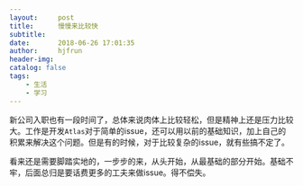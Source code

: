```yaml
---
layout:     post
title:      慢慢来比较快
subtitle:   
date:       2018-06-26 17:01:35
author:     hjfrun
header-img: 
catalog: false
tags:
    - 生活
    - 学习
---
```




新公司入职也有一段时间了，总体来说肉体上比较轻松，但是精神上还是压力比较大。工作是开发`Atlas`对于简单的issue，还可以用以前的基础知识，加上自己的积累来解决这个问题。但是有的时候，对于比较复杂的issue，就有些搞不定了。



看来还是需要脚踏实地的，一步步的来，从头开始，从最基础的部分开始。基础不牢，后面总归是要话费更多的工夫来做issue。得不偿失。



